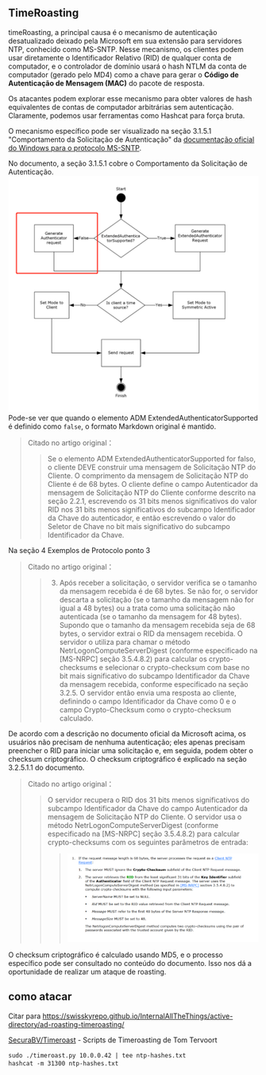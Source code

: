 ## TimeRoasting

timeRoasting, a principal causa é o mecanismo de autenticação desatualizado deixado pela Microsoft em sua extensão para servidores NTP, conhecido como MS-SNTP. Nesse mecanismo, os clientes podem usar diretamente o Identificador Relativo (RID) de qualquer conta de computador, e o controlador de domínio usará o hash NTLM da conta de computador (gerado pelo MD4) como a chave para gerar o **Código de Autenticação de Mensagem (MAC)** do pacote de resposta.

Os atacantes podem explorar esse mecanismo para obter valores de hash equivalentes de contas de computador arbitrárias sem autenticação. Claramente, podemos usar ferramentas como Hashcat para força bruta.

O mecanismo específico pode ser visualizado na seção 3.1.5.1 "Comportamento da Solicitação de Autenticação" da [documentação oficial do Windows para o protocolo MS-SNTP](https://winprotocoldoc.z19.web.core.windows.net/MS-SNTP/%5bMS-SNTP%5d.pdf).

No documento, a seção 3.1.5.1 cobre o Comportamento da Solicitação de Autenticação.
![](../../images/Pasted%20image%2020250709114508.png)
Pode-se ver que quando o elemento ADM ExtendedAuthenticatorSupported é definido como `false`, o formato Markdown original é mantido.

> Citado no artigo original：
>> Se o elemento ADM ExtendedAuthenticatorSupported for falso, o cliente DEVE construir uma mensagem de Solicitação NTP do Cliente. O comprimento da mensagem de Solicitação NTP do Cliente é de 68 bytes. O cliente define o campo Autenticador da mensagem de Solicitação NTP do Cliente conforme descrito na seção 2.2.1, escrevendo os 31 bits menos significativos do valor RID nos 31 bits menos significativos do subcampo Identificador da Chave do autenticador, e então escrevendo o valor do Seletor de Chave no bit mais significativo do subcampo Identificador da Chave.

Na seção 4 Exemplos de Protocolo ponto 3

> Citado no artigo original：
>> 3. Após receber a solicitação, o servidor verifica se o tamanho da mensagem recebida é de 68 bytes. Se não for, o servidor descarta a solicitação (se o tamanho da mensagem não for igual a 48 bytes) ou a trata como uma solicitação não autenticada (se o tamanho da mensagem for 48 bytes). Supondo que o tamanho da mensagem recebida seja de 68 bytes, o servidor extrai o RID da mensagem recebida. O servidor o utiliza para chamar o método NetrLogonComputeServerDigest (conforme especificado na [MS-NRPC] seção 3.5.4.8.2) para calcular os crypto-checksums e selecionar o crypto-checksum com base no bit mais significativo do subcampo Identificador da Chave da mensagem recebida, conforme especificado na seção 3.2.5. O servidor então envia uma resposta ao cliente, definindo o campo Identificador da Chave como 0 e o campo Crypto-Checksum como o crypto-checksum calculado.

De acordo com a descrição no documento oficial da Microsoft acima, os usuários não precisam de nenhuma autenticação; eles apenas precisam preencher o RID para iniciar uma solicitação e, em seguida, podem obter o checksum criptográfico. O checksum criptográfico é explicado na seção 3.2.5.1.1 do documento.

> Citado no artigo original：
>> O servidor recupera o RID dos 31 bits menos significativos do subcampo Identificador da Chave do campo Autenticador da mensagem de Solicitação NTP do Cliente. O servidor usa o método NetrLogonComputeServerDigest (conforme especificado na [MS-NRPC] seção 3.5.4.8.2) para calcular crypto-checksums com os seguintes parâmetros de entrada:
>>>![](../../images/Pasted%20image%2020250709115757.png)

O checksum criptográfico é calculado usando MD5, e o processo específico pode ser consultado no conteúdo do documento. Isso nos dá a oportunidade de realizar um ataque de roasting.

## como atacar

Citar para https://swisskyrepo.github.io/InternalAllTheThings/active-directory/ad-roasting-timeroasting/

[SecuraBV/Timeroast](https://github.com/SecuraBV/Timeroast) - Scripts de Timeroasting de Tom Tervoort
```
sudo ./timeroast.py 10.0.0.42 | tee ntp-hashes.txt
hashcat -m 31300 ntp-hashes.txt
```

